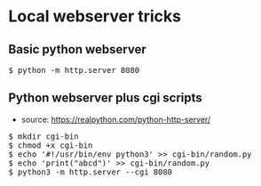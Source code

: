 # Local webserver tricks
## Basic python webserver
<pre>
$ python -m http.server 8080
</pre>
## Python webserver plus cgi scripts
* source: https://realpython.com/python-http-server/
<pre>
$ mkdir cgi-bin
$ chmod +x cgi-bin
$ echo '#!/usr/bin/env python3' >> cgi-bin/random.py
$ echo 'print("abcd")' >> cgi-bin/random.py
$ python3 -m http.server --cgi 8080
</pre>
